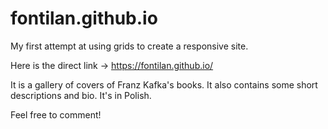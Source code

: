 # fontilan.github.io

My first attempt at using grids to create a responsive site.

Here is the direct link -> https://fontilan.github.io/

It is a gallery of covers of Franz Kafka's books.
It also contains some short descriptions and bio.
It's in Polish.

Feel free to comment!
